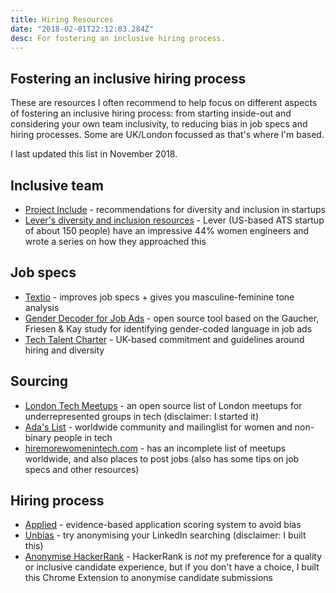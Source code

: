 ```yaml
---
title: Hiring Resources
date: "2018-02-01T22:12:03.284Z"
desc: For fostering an inclusive hiring process.
---
```


## Fostering an inclusive hiring process

These are resources I often recommend to help focus on different aspects of fostering an inclusive hiring process: from starting inside-out and considering your own team inclusivity, to reducing bias in job specs and hiring processes. Some are UK/London focussed as that's where I'm based. 

<p>I last updated this list in November 2018.</p>

## Inclusive team

*   [Project Include](http://projectinclude.org/) - recommendations for diversity and inclusion in startups
*   [Lever's diversity and inclusion resources](https://www.lever.co/diversity-and-inclusion) - Lever (US-based ATS startup of about 150 people) have an impressive 44% women engineers and wrote a series on how they approached this

## Job specs

*   [Textio](https://textio.com/) - improves job specs + gives you masculine-feminine tone analysis
*   [Gender Decoder for Job Ads](http://gender-decoder.katmatfield.com/) - open source tool based on the Gaucher, Friesen & Kay study for identifying gender-coded language in job ads
*   [Tech Talent Charter](https://techtalentcharter.co.uk/) - UK-based commitment and guidelines around hiring and diversity

## Sourcing

*   [London Tech Meetups](http://londontechmeetups.com/#underrepresented) - an open source list of London meetups for underrepresented groups in tech (disclaimer: I started it)
*   [Ada's List](http://adaslist.co/) - worldwide community and mailinglist for women and non-binary people in tech
*   [hiremorewomenintech.com](http://hiremorewomenintech.com/) - has an incomplete list of meetups worldwide, and also places to post jobs (also has some tips on job specs and other resources)

## Hiring process

*   [Applied](https://www.beapplied.com/) - evidence-based application scoring system to avoid bias
*   [Unbias](http://unbias.io/) - try anonymising your LinkedIn searching (disclaimer: I built this)
* 	[Anonymise HackerRank](https://github.com/JennyBrennan/anonymise-hackerrank) - HackerRank is *not* my preference for a quality or inclusive candidate experience, but if you don't have a choice, I built this Chrome Extension to anonymise candidate submissions
